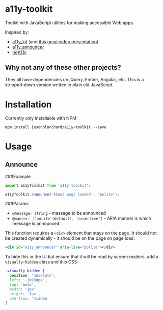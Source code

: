 # a11y-toolkit
Toolkit with JavaScript utilties for making accessible Web apps.

Inspired by:
* [a11y_kit](https://github.com/patrickfox/a11y_kit) (and [this great video presentation](https://vimeo.com/117614181))
* [a11y_announcer](a11y-announcer)
* [ngA11y](https://github.com/dequelabs/ngA11y)

## Why not any of these other projects?
They all have dependencies on jQuery, Ember, Angular, etc. This is a stripped-down version written in plain old JavaScript.

# Installation
Currently only installable with NPM:
```
npm install jasonblanchard/a11y-toolkit --save
```

# Usage
## Announce
###Example
```javascript
import a11yToolkit from 'a11y-toolkit';

a11yToolkit.announce('About page loaded', 'polite');
```

###Params
* `@message: string` - message to be announced
* `@manner: ['polite'(default), 'assertive']` - ARIA manner is which message is announced

This function requires a `<div>` element that stays on the page. It should not be created dynamically - it should be on the page on page load:

```html
<div id="a11y_announcer" aria-live="polite"></div>
```

To hide this in the UI but ensure that it will be read by screen readers, add a `visually-hidden` class and this CSS:
```css
.visually-hidden {
  position: 'absolute',
  left: '-10000px',
  top: 'auto',
  width: '1px',
  height: '1px',
  overflow: 'hidden'
}
```
